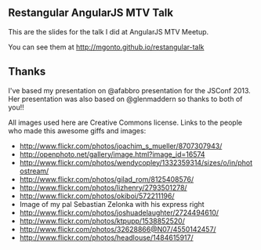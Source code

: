 ## Restangular AngularJS MTV Talk

This are the slides for the talk I did at AngularJS MTV Meetup.

You can see them at http://mgonto.github.io/restangular-talk

## Thanks

I've based my presentation on @afabbro presentation for the JSConf 2013. Her presentation was also based on @glenmaddern so thanks to both of you!!

All images used here are Creative Commons license. Links to the people who made this awesome giffs and images:

* http://www.flickr.com/photos/joachim_s_mueller/8707307943/
* http://openphoto.net/gallery/image.html?image_id=16574
* http://www.flickr.com/photos/wendycopley/1332359314/sizes/o/in/photostream/
* http://www.flickr.com/photos/gilad_rom/8125408576/
* http://www.flickr.com/photos/lizhenry/2793501278/
* http://www.flickr.com/photos/okiboi/572211196/
* Image of my pal Sebastian Zelonka with his express right
* http://www.flickr.com/photos/joshuadelaughter/2724494610/
* http://www.flickr.com/photos/ktpupp/1538852520/
* http://www.flickr.com/photos/32628866@N07/4550142457/
* http://www.flickr.com/photos/headlouse/1484615917/